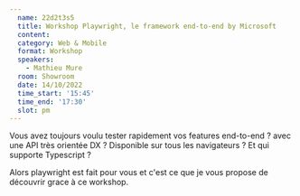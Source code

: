 ```yaml
---
  name: 22d2t3s5
  title: Workshop Playwright, le framework end-to-end by Microsoft
  content:
  category: Web & Mobile
  format: Workshop
  speakers: 
    - Mathieu Mure
  room: Showroom
  date: 14/10/2022
  time_start: '15:45'
  time_end: '17:30'
  slot: pm
---
```

Vous avez toujours voulu tester rapidement vos features end-to-end ? avec une API très orientée DX ? Disponible sur tous les navigateurs ? Et qui supporte Typescript ?

Alors playwright est fait pour vous et c'est ce que je vous propose de découvrir grace à ce workshop.
